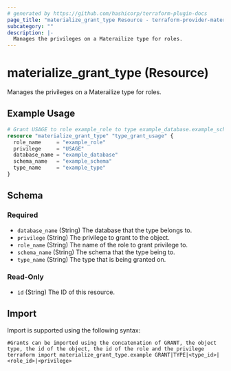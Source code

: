 ```yaml
---
# generated by https://github.com/hashicorp/terraform-plugin-docs
page_title: "materialize_grant_type Resource - terraform-provider-materialize"
subcategory: ""
description: |-
  Manages the privileges on a Materailize type for roles.
---
```


# materialize_grant_type (Resource)

Manages the privileges on a Materailize type for roles.

## Example Usage

```terraform
# Grant USAGE to role example_role to type example_database.example_schema.example_type
resource "materialize_grant_type" "type_grant_usage" {
  role_name     = "example_role"
  privilege     = "USAGE"
  database_name = "example_database"
  schema_name   = "example_schema"
  type_name     = "example_type"
}
```

<!-- schema generated by tfplugindocs -->
## Schema

### Required

- `database_name` (String) The database that the type belongs to.
- `privilege` (String) The privilege to grant to the object.
- `role_name` (String) The name of the role to grant privilege to.
- `schema_name` (String) The schema that the type being to.
- `type_name` (String) The type that is being granted on.

### Read-Only

- `id` (String) The ID of this resource.

## Import

Import is supported using the following syntax:

```shell
#Grants can be imported using the concatenation of GRANT, the object type, the id of the object, the id of the role and the privilege 
terraform import materialize_grant_type.example GRANT|TYPE|<type_id>|<role_id>|<privilege>
```
